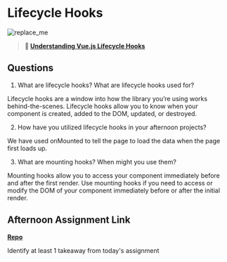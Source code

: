 # Lifecycle Hooks

![replace_me](https://codeworks.blob.core.windows.net/public/assets/img/illustrations/placeholder.svg)

> **📖 [Understanding Vue.js Lifecycle Hooks](https://codeworksacademy.com/fs-student-guide/resources/wk6/03-Vue-Lifecycle-Hooks)**

## Questions

1. What are lifecycle hooks? What are lifecycle hooks used for?

Lifecycle hooks are a window into how the library you’re using works behind-the-scenes. Lifecycle hooks allow you to know when your component is created, added to the DOM, updated, or destroyed.

2. How have you utilized lifecycle hooks in your afternoon projects?

We have used onMounted to tell the page to load the data when the page first loads up.

3. What are mounting hooks? When might you use them?

Mounting hooks allow you to access your component immediately before and after the first render. Use mounting hooks if you need to access or modify the DOM of your component immediately before or after the initial render.

## Afternoon Assignment Link

**[Repo](https://github.com/TimothyMcCormick/<ASSIGNMENT_REPO>)**

Identify at least 1 takeaway from today's assignment
